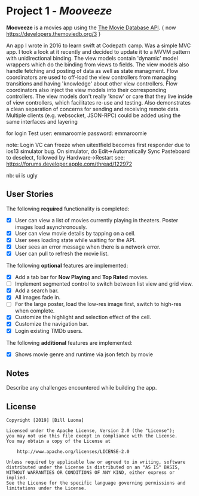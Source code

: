 # Project 1 - *Mooveeze*

**Mooveeze** is a movies app using the [The Movie Database API](http://docs.themoviedb.apiary.io/). { now https://developers.themoviedb.org/3 }

An app I wrote in 2016 to learn swift at Codepath camp. Was a simple MVC app.
I took a look at it recently and decided to update it to a MVVM pattern with unidirectional binding.
The view models contain 'dynamic' model wrappers which do the binding from views to fields. The view models 
also handle fetching and posting of data as well as state managment. 
Flow coordinators are used to off-load the view controllers from managing transitions
and having 'knowledge' about other view controllers. Flow coordinators also inject
the view models into their corresponding controllers. The view models don't really
'know' or care that they live inside of view controllers, which facilitates re-use and testing.
Also demonstrates a clean separation of concerns for sending and receiving remote data.
Multiple clients (e.g. websocket, JSON-RPC) could be added using the same interfaces and layering

for login Test 
user: emmaroomie
password: emmaroomie

note: Login VC can freeze when uitextfield becomes first responder due to ios13 simulator bug.
On simulator, do Edit->Automatically Sync Pasteboard to deselect, followed by Hardware->Restart
see: https://forums.developer.apple.com/thread/122972

nb: ui is ugly

## User Stories

The following **required** functionality is completed:

- [x] User can view a list of movies currently playing in theaters. Poster images load asynchronously.
- [x] User can view movie details by tapping on a cell.
- [x] User sees loading state while waiting for the API.
- [x] User sees an error message when there is a network error.
- [x] User can pull to refresh the movie list.

The following **optional** features are implemented:

- [x] Add a tab bar for **Now Playing** and **Top Rated** movies.
- [ ] Implement segmented control to switch between list view and grid view.
- [x] Add a search bar.
- [x] All images fade in.
- [ ] For the large poster, load the low-res image first, switch to high-res when complete.
- [x] Customize the highlight and selection effect of the cell.
- [x] Customize the navigation bar.
- [x] Login existing TMDb users.

The following **additional** features are implemented:

- [x] Shows movie genre and runtime via json fetch by movie


## Notes

Describe any challenges encountered while building the app.


## License

    Copyright [2019] [Bill Luoma]

    Licensed under the Apache License, Version 2.0 (the "License");
    you may not use this file except in compliance with the License.
    You may obtain a copy of the License at

        http://www.apache.org/licenses/LICENSE-2.0

    Unless required by applicable law or agreed to in writing, software
    distributed under the License is distributed on an "AS IS" BASIS,
    WITHOUT WARRANTIES OR CONDITIONS OF ANY KIND, either express or implied.
    See the License for the specific language governing permissions and
    limitations under the License.



